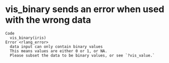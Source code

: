 # vis_binary sends an error when used with the wrong data

    Code
      vis_binary(iris)
    Error <rlang_error>
      data input can only contain binary values
      This means values are either 0 or 1, or NA.
      Please subset the data to be binary values, or see `?vis_value.`


